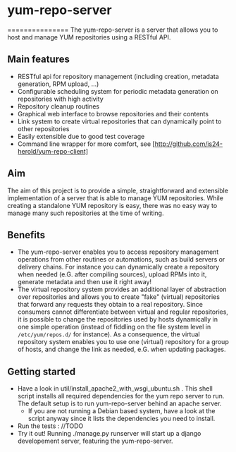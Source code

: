 # yum-repo-server
===============
The yum-repo-server is a server that allows you to host and manage YUM repositories using a RESTful API.

## Main features
* RESTful api for repository management (including creation, metadata generation, RPM upload, ...)
* Configurable scheduling system for periodic metadata generation on repositories with high activity
* Repository cleanup routines
* Graphical web interface to browse repositories and their contents
* Link system to create virtual repositories that can dynamically point to other repositories
* Easily extensible due to good test coverage
* Command line wrapper for more comfort, see [http://github.com/is24-herold/yum-repo-client]


## Aim
The aim of this project is to provide a simple, straightforward and extensible implementation of a server that is able to manage YUM repositories. 
While creating a standalone YUM repository is easy, there was no easy way to manage many such repositories at the time of writing.

## Benefits
* The yum-repo-server enables you to access repository management operations from other routines or automations, such as build servers or delivery chains.
For instance you can dynamically create a repository when needed (e.G. after compiling sources), upload RPMs into it, generate metadata and then use it right away!
* The virtual repository system provides an additional layer of abstraction over repositories and allows you to create "fake" (virtual) repositories that forward any requests they obtain to a real repository.
Since consumers cannot differentiate between virtual and regular repositories, it is possible to change the repositories used by hosts dynamically in one simple operation (instead of fiddling on the file system level in <code>/etc/yum/repos.d/</code> for instance).
As a consequence, the virtual repository system enables you to use one (virtual) repository for a group of hosts, and change the link as needed, e.G. when updating packages.


## Getting started
* Have a look in util/install_apache2_with_wsgi_ubuntu.sh . This shell script installs all required dependencies for the yum repo server to run. The default setup is to run yum-repo-server behind an apache server.
  * If you are not running a Debian based system, have a look at the script anyway since it lists the dependencies you need to install.
* Run the tests : //TODO
* Try it out! Running ./manage.py runserver will start up a django developement server, featuring the yum-repo-server.